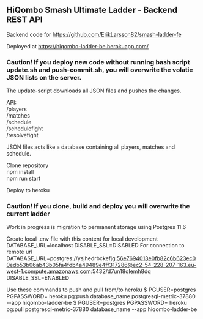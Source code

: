 ## HiQombo Smash Ultimate Ladder - Backend REST API<br />

Backend code for https://github.com/ErikLarsson82/smash-ladder-fe<br />

Deployed at https://hiqombo-ladder-be.herokuapp.com/<br />

### Caution! If you deploy new code without running bash script update.sh and push-commit.sh, you will overwrite the volatie JSON lists on the server.<br />
The update-script downloads all JSON files and pushes the changes.<br/>

API:<br />
/players<br />
/matches<br />
/schedule<br />
/schedulefight<br />
/resolvefight<br />

JSON files acts like a database containing all players, matches and schedule.<br />

Clone repository<br />
npm install<br />
npm run start<br />

Deploy to heroku<br />

### Caution! If you clone, build and deploy you will overwrite the current ladder

Work in progress is migration to permanent storage using Postgres 11.6

Create local .env file with this content for local development
DATABASE_URL=localhost
DISABLE_SSL=DISABLED
For connection to remote url
DATABASE_URL=postgres://ysjhedrbckefjg:56e7694013e0fb82c6b623ec00edb53b06ab43b05fa4fdb4a49489e4ff317286@ec2-54-228-207-163.eu-west-1.compute.amazonaws.com:5432/d7un18qlemh8dq
DISABLE_SSL=ENABLED

Use these commands to push and pull from/to heroku
$ PGUSER=postgres PGPASSWORD= heroku pg:push database_name postgresql-metric-37880 --app hiqombo-ladder-be
$ PGUSER=postgres PGPASSWORD= heroku pg:pull postgresql-metric-37880 database_name --app hiqombo-ladder-be